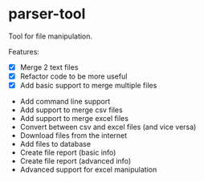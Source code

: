 # parser-tool

Tool for file manipulation.

Features:
- [x] Merge 2 text files
- [x] Refactor code to be more useful
- [x] Add basic support to merge multiple files
- Add command line support 
- Add support to merge csv files
- Add support to merge excel files
- Convert between csv and excel files (and vice versa)
- Download files from the internet
- Add files to database
- Create file report (basic info)
- Create file report (advanced info)
- Advanced support for excel manipulation




